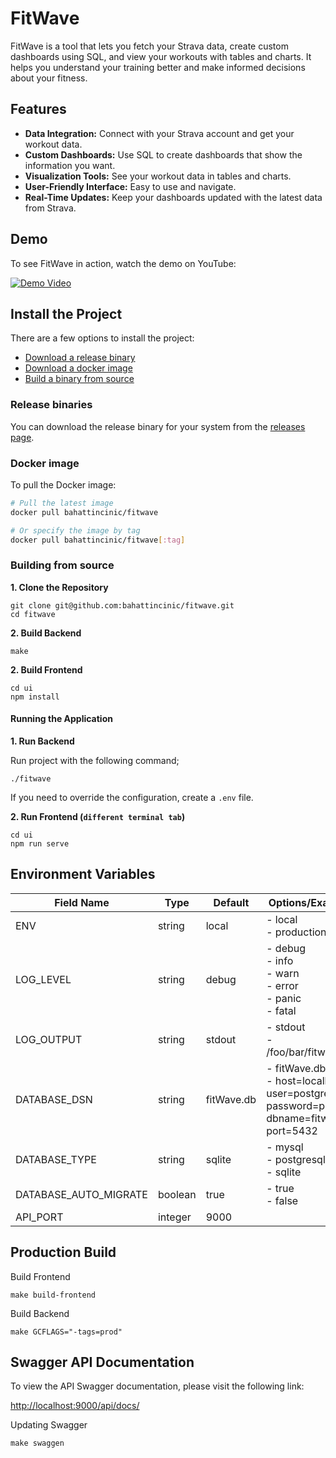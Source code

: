 # FitWave

FitWave is a tool that lets you fetch your Strava data, 
create custom dashboards using SQL, and view your workouts 
with tables and charts. It helps you understand your training 
better and make informed decisions about your fitness.

## Features
- **Data Integration:** Connect with your Strava account and get your workout data.
- **Custom Dashboards:** Use SQL to create dashboards that show the information you want.
- **Visualization Tools:** See your workout data in tables and charts.
- **User-Friendly Interface:** Easy to use and navigate.
- **Real-Time Updates:** Keep your dashboards updated with the latest data from Strava.

## Demo

To see FitWave in action, watch the demo on YouTube: 

[![Demo Video](https://img.youtube.com/vi/Y7Hl4OOkgB4/0.jpg)](https://www.youtube.com/watch?v=Y7Hl4OOkgB4)

## Install the Project

There are a few options to install the project:

- [Download a release binary](#release-binaries)
- [Download a docker image](#docker-image)
- [Build a binary from source](#building-from-source)

### Release binaries

You can download the release binary for your system from the [releases page](https://github.com/bahattincinic/fitwave/releases).

### Docker image

To pull the Docker image:

```bash
# Pull the latest image
docker pull bahattincinic/fitwave

# Or specify the image by tag
docker pull bahattincinic/fitwave[:tag]
```

### Building from source

**1. Clone the Repository**

```
git clone git@github.com:bahattincinic/fitwave.git
cd fitwave
```

**2. Build Backend**

```
make
```

**2. Build Frontend**

```
cd ui
npm install
```

#### Running the Application

**1. Run Backend**

Run project with the following command;

    ./fitwave

If you need to override the configuration, create a `.env` file.

**2. Run Frontend (`different terminal tab`)**

    cd ui
    npm run serve

## Environment Variables

| Field Name            | Type    | Default    | Options/Examples                                                                           |
|-----------------------|---------|------------|--------------------------------------------------------------------------------------------|
| ENV                   | string  | local      | - local<br/>- production                                                                   |
| LOG_LEVEL             | string  | debug      | - debug<br/>- info<br/>- warn<br/>- error<br/>- panic<br/>- fatal                          |
| LOG_OUTPUT            | string  | stdout     | - stdout<br/>- /foo/bar/fitwave.log                                                        |
| DATABASE_DSN          | string  | fitWave.db | - fitWave.db<br/>- host=localhost user=postgres password=postgres dbname=fitwave port=5432 |
| DATABASE_TYPE         | string  | sqlite     | - mysql<br/>- postgresql<br/>- sqlite                                                      |
| DATABASE_AUTO_MIGRATE | boolean | true       | - true<br/>- false                                                                         |
| API_PORT              | integer | 9000       |                                                                                            |

## Production Build

Build Frontend

```
make build-frontend
```

Build Backend

```
make GCFLAGS="-tags=prod"
```


## Swagger API Documentation

To view the API Swagger documentation, please visit the following link:

[http://localhost:9000/api/docs/](http://localhost:9000/api/docs/)

Updating Swagger

    make swaggen
